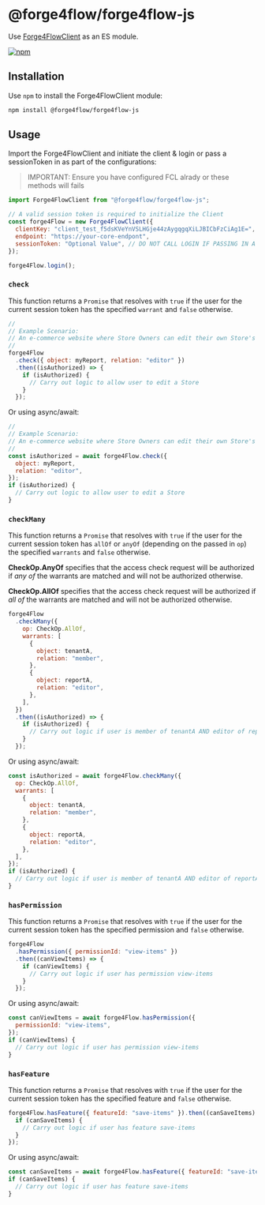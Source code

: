# @forge4flow/forge4flow-js

Use [Forge4FlowClient](https://forge4Flow.dev/) as an ES module.

[![npm](https://img.shields.io/npm/v/@forge4flow/forge4flow-js)](https://www.npmjs.com/package/@forge4flow/forge4flow-js)

## Installation

Use `npm` to install the Forge4FlowClient module:

```sh
npm install @forge4flow/forge4flow-js
```

## Usage

Import the Forge4FlowClient and initiate the client & login or pass a sessionToken in as part of the configurations:

> IMPORTANT: Ensure you have configured FCL alrady or these methods will fails

```js
import Forge4FlowClient from "@forge4flow/forge4flow-js";

// A valid session token is required to initialize the Client
const forge4Flow = new Forge4FlowClient({
  clientKey: "client_test_f5dsKVeYnVSLHGje44zAygqgqXiLJBICbFzCiAg1E=",
  endpoint: "https://your-core-endpont",
  sessionToken: "Optional Value", // DO NOT CALL LOGIN IF PASSING IN A SESSION TOKEN
});

forge4Flow.login();
```

### `check`

This function returns a `Promise` that resolves with `true` if the user for the current session token has the specified `warrant` and `false` otherwise.

```js
//
// Example Scenario:
// An e-commerce website where Store Owners can edit their own Store's info
//
forge4Flow
  .check({ object: myReport, relation: "editor" })
  .then((isAuthorized) => {
    if (isAuthorized) {
      // Carry out logic to allow user to edit a Store
    }
  });
```

Or using async/await:

```js
//
// Example Scenario:
// An e-commerce website where Store Owners can edit their own Store's info
//
const isAuthorized = await forge4Flow.check({
  object: myReport,
  relation: "editor",
});
if (isAuthorized) {
  // Carry out logic to allow user to edit a Store
}
```

### `checkMany`

This function returns a `Promise` that resolves with `true` if the user for the current session token has `allOf` or `anyOf` (depending on the passed in `op`) the specified `warrants` and `false` otherwise.

**CheckOp.AnyOf** specifies that the access check request will be authorized if _any of_ the warrants are matched and will not be authorized otherwise.

**CheckOp.AllOf** specifies that the access check request will be authorized if _all of_ the warrants are matched and will not be authorized otherwise.

```js
forge4Flow
  .checkMany({
    op: CheckOp.AllOf,
    warrants: [
      {
        object: tenantA,
        relation: "member",
      },
      {
        object: reportA,
        relation: "editor",
      },
    ],
  })
  .then((isAuthorized) => {
    if (isAuthorized) {
      // Carry out logic if user is member of tenantA AND editor of reportA
    }
  });
```

Or using async/await:

```js
const isAuthorized = await forge4Flow.checkMany({
  op: CheckOp.AllOf,
  warrants: [
    {
      object: tenantA,
      relation: "member",
    },
    {
      object: reportA,
      relation: "editor",
    },
  ],
});
if (isAuthorized) {
  // Carry out logic if user is member of tenantA AND editor of reportA
}
```

### `hasPermission`

This function returns a `Promise` that resolves with `true` if the user for the current session token has the specified permission and `false` otherwise.

```js
forge4Flow
  .hasPermission({ permissionId: "view-items" })
  .then((canViewItems) => {
    if (canViewItems) {
      // Carry out logic if user has permission view-items
    }
  });
```

Or using async/await:

```js
const canViewItems = await forge4Flow.hasPermission({
  permissionId: "view-items",
});
if (canViewItems) {
  // Carry out logic if user has permission view-items
}
```

### `hasFeature`

This function returns a `Promise` that resolves with `true` if the user for the current session token has the specified feature and `false` otherwise.

```js
forge4Flow.hasFeature({ featureId: "save-items" }).then((canSaveItems) => {
  if (canSaveItems) {
    // Carry out logic if user has feature save-items
  }
});
```

Or using async/await:

```js
const canSaveItems = await forge4Flow.hasFeature({ featureId: "save-items" });
if (canSaveItems) {
  // Carry out logic if user has feature save-items
}
```
